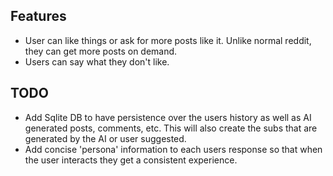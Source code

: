 ## Features

- User can like things or ask for more posts like it. Unlike normal reddit, they can get more posts on demand.
- Users can say what they don't like.

## TODO

- Add Sqlite DB to have persistence over the users history as well as AI generated posts, comments, etc. This will also create the subs that are generated by the AI or user suggested.
- Add concise 'persona' information to each users response so that when the user interacts they get a consistent experience.
